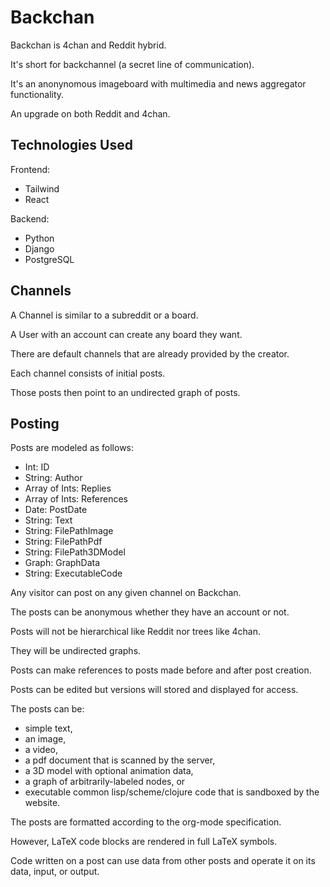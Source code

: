 # Backchan

Backchan is 4chan and Reddit hybrid.

It's short for backchannel (a secret line of communication).

It's an anonynomous imageboard with multimedia and news aggregator
functionality.

An upgrade on both Reddit and 4chan.

## Technologies Used

Frontend:
- Tailwind
- React

Backend:
- Python
- Django
- PostgreSQL

## Channels

A Channel is similar to a subreddit or a board.

A User with an account can create any board they want.

There are default channels that are already provided by the creator.

Each channel consists of initial posts.

Those posts then point to an undirected graph of posts.

## Posting

Posts are modeled as follows:
- Int: ID
- String: Author
- Array of Ints: Replies
- Array of Ints: References
- Date: PostDate
- String: Text
- String: FilePathImage
- String: FilePathPdf
- String: FilePath3DModel
- Graph: GraphData
- String: ExecutableCode

Any visitor can post on any given channel on Backchan.

The posts can be anonymous whether they have an account or not.

Posts will not be hierarchical like Reddit nor trees like 4chan.

They will be undirected graphs.

Posts can make references to posts made before and after post
creation.

Posts can be edited but versions will stored and displayed for access.

The posts can be: 
- simple text, 
- an image, 
- a video, 
- a pdf document that is scanned by the server, 
- a 3D model with optional animation data, 
- a graph of arbitrarily-labeled nodes, or 
- executable common lisp/scheme/clojure code that is sandboxed by the
  website.

The posts are formatted according to the org-mode specification.

However, LaTeX code blocks are rendered in full LaTeX symbols.

Code written on a post can use data from other posts and operate it on
its data, input, or output.
